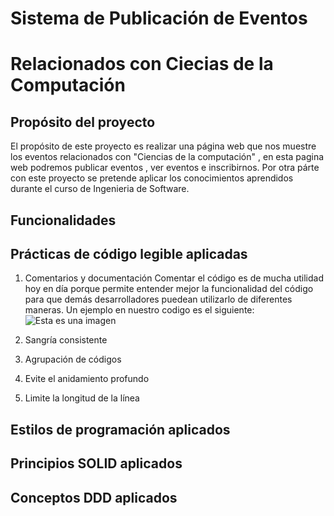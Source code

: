 # Sistema de Publicación de Eventos 
# Relacionados con Ciecias de la Computación

## Propósito del proyecto

El propósito de este proyecto es realizar una página web que nos muestre los
eventos relacionados con "Ciencias de la computación" , en esta pagina web podremos publicar eventos 
, ver eventos e inscribirnos. Por otra párte con este proyecto se pretende aplicar los conocimientos aprendidos
durante el curso de Ingenieria de Software.

## Funcionalidades

## Prácticas de código legible aplicadas

1. Comentarios y documentación 
    Comentar el código es de mucha utilidad hoy en día porque permite entender mejor la funcionalidad del código para que
    demás desarrolladores puedean utilizarlo de diferentes maneras. 
    Un ejemplo en nuestro codigo es el siguiente:
    ![Esta es una imagen](https://ibb.co/5sJbvW4)
    
3. Sangría consistente
4. Agrupación de códigos
5. Evite el anidamiento profundo
6. Limite la longitud de la línea


## Estilos de programación aplicados


## Principios SOLID aplicados

## Conceptos DDD aplicados 
